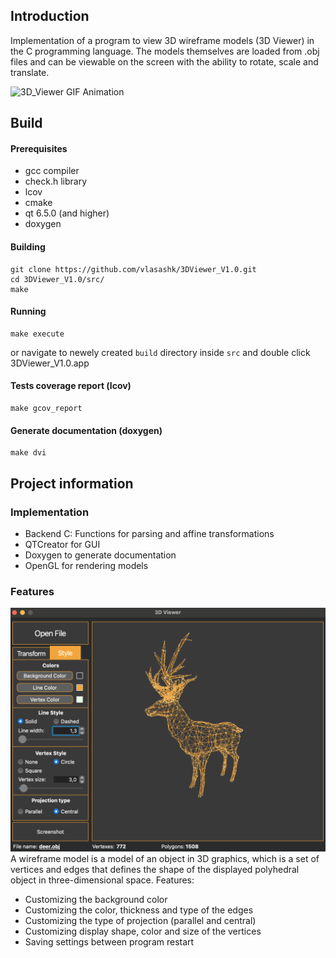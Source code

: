 ## Introduction

Implementation of a program to view 3D wireframe models (3D Viewer) in the C programming language. The models themselves are loaded from .obj files and can be viewable on the screen with the ability to rotate, scale and translate.

![3D_Viewer GIF Animation](misc/GIF_Window.gif)
## Build
#### Prerequisites
- gcc compiler
- check.h library
- lcov
- cmake
- qt 6.5.0 (and higher)
- doxygen

#### Building
```
git clone https://github.com/vlasashk/3DViewer_V1.0.git
cd 3DViewer_V1.0/src/
make
```
#### Running
```
make execute
```
or navigate to newely created `build` directory inside `src` and double click 3DViewer_V1.0.app
#### Tests coverage report (lcov)
```
make gcov_report
```
#### Generate documentation (doxygen)
```
make dvi
```
## Project information
### Implementation
- Backend C: Functions for parsing and affine transformations
- QTCreator for GUI
- Doxygen to generate documentation
- OpenGL for rendering models

### Features
![3D_Viewer main window](misc/3D_Viewer.png)
A wireframe model is a model of an object in 3D graphics, which is a set of vertices and edges that defines the shape of the displayed polyhedral object in three-dimensional space.
Features:
- Customizing the background color
- Customizing the color, thickness and type of the edges
- Customizing the type of projection (parallel and central)
- Customizing display shape, color and size of the vertices
- Saving settings between program restart

     
